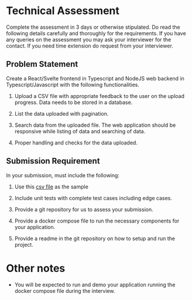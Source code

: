 # Technical Assessment  

Complete the assessment in 3 days or otherwise stipulated. Do read the following details carefully and thoroughly for the requirements. If you have any queries on the assessment you may ask your interviewer for the contact. If you need time extension do request from your interviewer.

## Problem Statement

Create a React/Svelte frontend in Typescript and NodeJS web backend in Typescript/Javascript with the following functionalities.  

1. Upload a CSV file with appropriate feedback to the user on the upload progress. Data needs to be stored in a database.

2. List the data uploaded with pagination.  

3. Search data from the uploaded file. The web application should be responsive while listing of data and searching of data.  

4. Proper handling and checks for the data uploaded.

## Submission Requirement

In your submission, must include the following:  

1. Use this [csv file](data.csv) as the sample  

2. Include unit tests with complete test cases including edge cases.  

3. Provide a git repository for us to assess your submission.  

4. Provide a docker compose file to run the necessary components for your application.

5. Provide a readme in the git repository on how to setup and run the project.  

# Other notes

- You will be expected to run and demo your application running the docker compose file during the interview.
